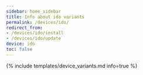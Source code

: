 ```yaml
---
sidebar: home_sidebar
title: Info about ido variants
permalink: /devices/ido/
redirect_from:
- /devices/ido/install
- /devices/ido/update
device: ido
toc: false
---
```

{% include templates/device_variants.md info=true %}
